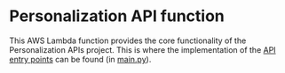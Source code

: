 # Personalization API function

This AWS Lambda function provides the core functionality of the Personalization APIs project. This is where the implementation of the [API entry points](../../docs/api_entry_points.md) can be found (in [main.py](./main.py)).